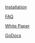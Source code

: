 [Installation](../#installation)

[FAQ](FAQ)

[White Paper](http://ceptr.org/projects/holochain)

[GoDocs](https://godoc.org/github.com/metacurrency/holochain)